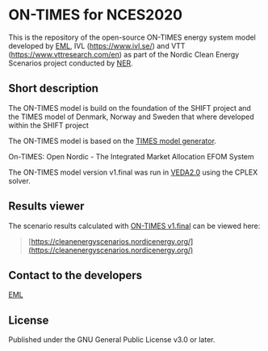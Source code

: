 # ON-TIMES for NCES2020

This is the repository of the open-source ON-TIMES energy system model developed by [EML](https://energymodellinglab.com), IVL (https://www.ivl.se/) and VTT (https://www.vttresearch.com/en) as part of the Nordic Clean Energy Scenarios project conducted by [NER](https://www.nordicenergy.org/).


## Short description

The ON-TIMES model is build on the foundation of the SHIFT project and the TIMES model of Denmark, Norway and Sweden that where developed within the SHIFT project

The ON-TIMES model is based on the [TIMES model generator](https://iea-etsap.org/index.php/etsap-tools/model-generators/times).

On-TIMES: Open Nordic - The Integrated Market Allocation EFOM System

The ON-TIMES model version v1.final was run in [VEDA2.0](https://iea-etsap.org/index.php/etsap-tools/data-handling-shells/veda) using the CPLEX solver.


## Results viewer

The scenario results calculated with [ON-TIMES v1.final](https://github.com/NordicEnergyResearch/NCES2020/releases/tag/v1.final) can be viewed here:
> [https://cleanenergyscenarios.nordicenergy.org/](https://cleanenergyscenarios.nordicenergy.org/)

## Contact to the developers

[EML](mailto:eml@energymodellinglab.com)


## License

Published under the GNU General Public License v3.0 or later.
